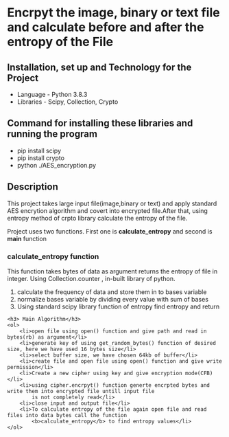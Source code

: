 <html>

<head>

</head>

<body>
    <h1>Encrpyt the image, binary or text file and calculate before and after the entropy of the File</h1>
    <h2>Installation, set up and Technology for the Project</h2>
    <ul>
        <li>Language - Python 3.8.3</li>
        <li>Libraries - Scipy, Collection, Crypto</li>
    </ul>
    <h2>Command for installing these libraries and running the program</h2>
    <ul>
        <li>pip install scipy</li>
        <li>pip install crypto</li>
        <li>python ./AES_encryption.py</li>
    </ul>
    <h2>Description</h2>
    <p>This project takes large input file(image,binary or text) and apply standard AES encrytion algorithm and covert
        into encrypted file.After that, using entropy method of crpto library calculate the entropy of the file.
    </p>
    <p>Project uses two functions. First one is <b>calculate_entropy</b> and second is <b>main</b> function</p>
    <h3>calculate_entropy function</h3>
    <p>This function takes bytes of data as argument returns the entropy of file in integer. Using Collection.counter ,
        in-built
        library of python.</p>
    <ol>
        <li>calculate the frequency of data and store them in to bases variable</li>
        <li>normalize bases variable by dividing every value with sum of bases</li>
        <li>Using standard scipy library function of entropy find entropy and return</li>
    </ol>

    <h3> Main Algorithm</h3>
    <ol>
        <li>open file using open() function and give path and read in bytes(rb) as argument</li>
        <li>generate key of using get_random_bytes() function of desired size, here we have used 16 bytes size</li>
        <li>select buffer size, we have chosen 64kb of buffer</li>
        <li>create file and open file using open() function and give write permission</li>
        <li>Create a new cipher using key and give encryption mode(CFB)</li>
        <li>using cipher.encrpyt() function generte encrpted bytes and write them into encrypted file untill input file
            is not completely read</li>
        <li>close input and output file</li>
        <li>To calculate entropy of the file again open file and read files into data bytes call the function
            <b>calculate_entropy</b> to find entropy values</li>
    </ol>



</body>

</html>
